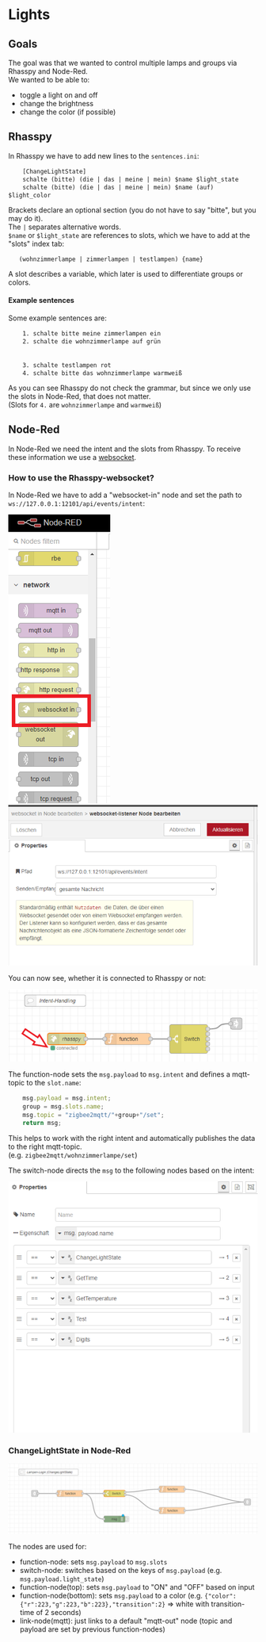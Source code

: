 # Lights
## Goals
The goal was that we wanted to control multiple lamps and groups via Rhasspy and Node-Red.  
We wanted to be able to:  
- toggle a light on and off
- change the brightness 
- change the color (if possible)
   
## Rhasspy
In Rhasspy we have to add new lines to the `sentences.ini`:
```textmate
    [ChangeLightState]
    schalte (bitte) (die | das | meine | mein) $name $light_state
    schalte (bitte) (die | das | meine | mein) $name (auf) $light_color
```
Brackets declare an optional section (you do not have to say "bitte", but you may do it).  
The `|` separates alternative words.  
`$name` or `$light_state` are references to slots, which we have to add at the "slots" index tab:
```textmate
   (wohnzimmerlampe | zimmerlampen | testlampen) {name}
```
A slot describes a variable, which later is used to differentiate groups or colors.  

#### Example sentences
Some example sentences are:
```textmate
    1. schalte bitte meine zimmerlampen ein
    2. schalte die wohnzimmerlampe auf grün


    3. schalte testlampen rot
    4. schalte bitte das wohnzimmerlampe warmweiß
```
As you can see Rhasspy do not check the grammar, but since we only use the slots in Node-Red, that does not matter.  
(Slots for `4.` are `wohnzimmerlampe` and `warmweiß`)

## Node-Red

In Node-Red we need the intent and the slots from Rhasspy. To receive these information we use a [websocket](https://rhasspy.readthedocs.io/en/latest/usage/#node-red).  

### How to use the Rhasspy-websocket?

In Node-Red we have to add a "websocket-in" node and set the path to `ws://127.0.0.1:12101/api/events/intent`:

![websocket-in](./../assets/nodered-websocket.png) ![websocket settings](./../assets/nodered-websocket-settings.png)



You can now see, whether it is connected to Rhasspy or not:  
  
![flow1-intent-handling](./../assets/nodered-flow1-intent-handling.png)

The function-node sets the `msg.payload` to `msg.intent` and defines a mqtt-topic to the `slot.name`:  
```js
    msg.payload = msg.intent;
    group = msg.slots.name;
    msg.topic = "zigbee2mqtt/"+group+"/set";
    return msg;
```
This helps to work with the right intent and automatically publishes the data to the right mqtt-topic.  
(e.g. `zigbee2mqtt/wohnzimmerlampe/set`)  

The switch-node directs the `msg` to the following nodes based on the intent:  
  
![intent-switch](./../assets/nodered-intent-switch.PNG)

### ChangeLightState in Node-Red

![ChangeLightState](./../assets/nodered-changelightstate.png)

The nodes are used for:
- function-node: sets `msg.payload` to `msg.slots`
- switch-node: switches based on the keys of `msg.payload` (e.g. `msg.payload.light_state`)
- function-node(top): sets `msg.payload` to "ON" and "OFF" based on input
- function-node(bottom): sets `msg.payload` to a color (e.g. `{"color":{"r":223,"g":223,"b":223},"transition":2}` => white with transition-time of 2 seconds)
- link-node(mqtt): just links to a default "mqtt-out" node (topic and payload are set by previous function-nodes)